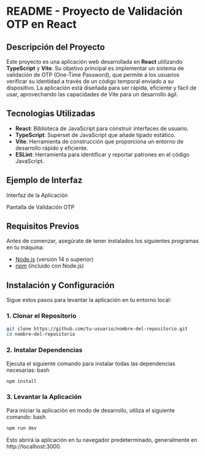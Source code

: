# README - Proyecto de Validación OTP en React

## Descripción del Proyecto

Este proyecto es una aplicación web desarrollada en **React** utilizando **TypeScript** y **Vite**. Su objetivo principal es implementar un sistema de validación de OTP (One-Time Password), que permite a los usuarios verificar su identidad a través de un código temporal enviado a su dispositivo. La aplicación está diseñada para ser rápida, eficiente y fácil de usar, aprovechando las capacidades de Vite para un desarrollo ágil.

## Tecnologías Utilizadas

- **React**: Biblioteca de JavaScript para construir interfaces de usuario.
- **TypeScript**: Superset de JavaScript que añade tipado estático.
- **Vite**: Herramienta de construcción que proporciona un entorno de desarrollo rápido y eficiente.
- **ESLint**: Herramienta para identificar y reportar patrones en el código JavaScript.

## Ejemplo de Interfaz

Interfaz de la Aplicación

Pantalla de Validación OTP

## Requisitos Previos

Antes de comenzar, asegúrate de tener instalados los siguientes programas en tu máquina:

- [Node.js](https://nodejs.org/) (versión 14 o superior)
- [npm](https://www.npmjs.com/) (incluido con Node.js)

## Instalación y Configuración

Sigue estos pasos para levantar la aplicación en tu entorno local:

### 1. Clonar el Repositorio

```bash
git clone https://github.com/tu-usuario/nombre-del-repositorio.git
cd nombre-del-repositorio
```

###  2. Instalar Dependencias
Ejecuta el siguiente comando para instalar todas las dependencias necesarias:
bash
```bash
npm install
```

### 3. Levantar la Aplicación
Para iniciar la aplicación en modo de desarrollo, utiliza el siguiente comando:
bash

```bash
npm run dev
```

Esto abrirá la aplicación en tu navegador predeterminado, generalmente en http://localhost:3000.